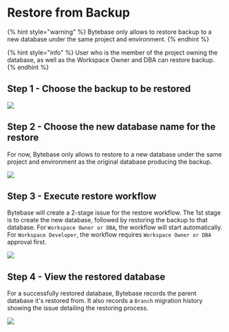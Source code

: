 # Restore from Backup

{% hint style="warning" %}
Bytebase only allows to restore backup to a new database under the same project and environment.
{% endhint %}

{% hint style="info" %}
User who is the member of the project owning the database, as well as the Workspace Owner and DBA can restore backup.
{% endhint %}

## Step 1 - Choose the backup to be restored

![](../../.gitbook/assets/Backup2.png)

## Step 2 - Choose the new database name for the restore

For now, Bytebase only allows to restore to a new database under the same project and environment as the original database producing the backup.

![](../../.gitbook/assets/Backup3.png)

## Step 3 - Execute restore workflow

Bytebase will create a 2-stage issue for the restore workflow. The 1st stage is to create the new database, followed by restoring the backup to that database. For `Workspace Owner or DBA`, the workflow will start automatically. For `Workspace Developer`, the workflow requires `Workspace Owner or DBA` approval first.

![](../../.gitbook/assets/Backup4.png)

## Step 4 - View the restored database

For a successfully restored database, Bytebase records the parent database it's restored from. It also records a `Branch` migration history showing the issue detailing the restoring process.

![](../../.gitbook/assets/Backup5.png)
